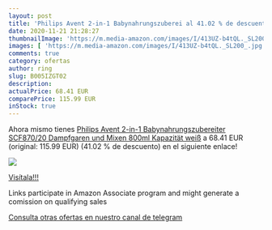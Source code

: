 ```yaml
---
layout: post
title: 'Philips Avent 2-in-1 Babynahrungszuberei al 41.02 % de descuento'
date: 2020-11-21 21:28:27
thumbnailImage: 'https://m.media-amazon.com/images/I/413UZ-b4tQL._SL200_.jpg'
images: [ 'https://m.media-amazon.com/images/I/413UZ-b4tQL._SL200_.jpg' ]
comments: true
category: ofertas
author: ring
slug: B005IZGT02
description:
actualPrice: 68.41 EUR
comparePrice: 115.99 EUR
inStock: true
---
```


Ahora mismo tienes [Philips Avent 2-in-1 Babynahrungszubereiter SCF870/20  Dampfgaren und Mixen  800ml Kapazität  weiß](https://www.amazon.de/dp/B005IZGT02/?tag=tolees0ca-21) a 68.41 EUR (original: 115.99 EUR) (41.02 %  de descuento) en el siguiente enlace!

[![](https://m.media-amazon.com/images/I/413UZ-b4tQL._SL200_.jpg)](https://www.amazon.de/dp/B005IZGT02/?tag=tolees0ca-21)

[Visítala!!!](https://www.amazon.de/dp/B005IZGT02/?tag=tolees0ca-21)

Links participate in Amazon Associate program and might generate a comission on qualifying sales

[Consulta otras ofertas en nuestro canal de telegram](https://t.me/s/ofertas25)
